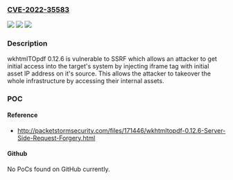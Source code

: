 ### [CVE-2022-35583](https://cve.mitre.org/cgi-bin/cvename.cgi?name=CVE-2022-35583)
![](https://img.shields.io/static/v1?label=Product&message=n%2Fa&color=blue)
![](https://img.shields.io/static/v1?label=Version&message=n%2Fa&color=blue)
![](https://img.shields.io/static/v1?label=Vulnerability&message=n%2Fa&color=brighgreen)

### Description

wkhtmlTOpdf 0.12.6 is vulnerable to SSRF which allows an attacker to get initial access into the target's system by injecting iframe tag with initial asset IP address on it's source. This allows the attacker to takeover the whole infrastructure by accessing their internal assets.

### POC

#### Reference
- http://packetstormsecurity.com/files/171446/wkhtmltopdf-0.12.6-Server-Side-Request-Forgery.html

#### Github
No PoCs found on GitHub currently.

